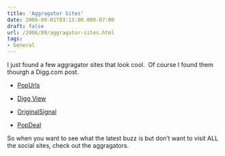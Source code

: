 ```yaml
---
title: 'Aggragator Sites'
date: 2006-09-01T03:13:00.000-07:00
draft: false
url: /2006/09/aggragator-sites.html
tags: 
- General
---
```


I just found a few aggragator sites that look cool.  Of course I found them thourgh a Digg.com post.

  

  
*   [PopUrls](http://popurls.com/)
  
*   [Digg View](http://www.diggview.com/)
  
*   [OriginalSignal](http://www.originalsignal.com/)
  
*   [PopDeal](http://popdeal.com/)

  

So when you want to see what the latest buzz is but don’t want to visit ALL the social sites, check out the aggragators.